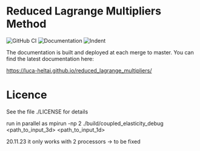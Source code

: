 Reduced Lagrange Multipliers Method
===================================

![GitHub CI](https://github.com/luca-heltai/reduced_lagrange_multipliers/actions/workflows/tests.yml/badge.svg)
![Documentation](https://github.com/luca-heltai/reduced_lagrange_multipliers/actions/workflows/doxygen.yml/badge.svg)
![Indent](https://github.com/luca-heltai/reduced_lagrange_multipliers/actions/workflows/indentation.yml/badge.svg)


The documentation is built and deployed at each merge to master. You can 
find the latest documentation here:

https://luca-heltai.github.io/reduced_lagrange_multipliers/

Licence
=======

See the file ./LICENSE for details





run in parallel as
mpirun -np 2 ./build/coupled_elasticity_debug <path_to_input_3d> <path_to_input_1d> <couplingSampling> <couplingStart>

20.11.23 it only works with 2 processors -> to be fixed